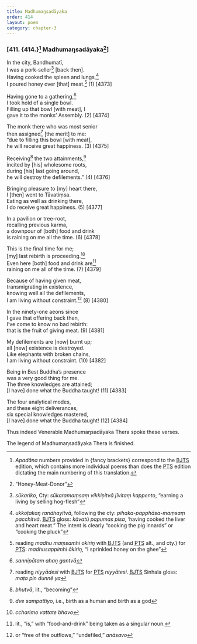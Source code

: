 ```yaml
---
title: Madhumaŋsadāyaka
order: 414
layout: poem
category: chapter-3
---
```


### \[411. {414.}[^1] Madhumaŋsadāyaka[^2]\]

In the city, Bandhumatī,  
I was a pork-seller[^3] \[back then\].  
Having cooked the spleen and lungs,[^4]  
I poured honey over \[that\] meat.[^5] (1) \[4373\]

Having gone to a gathering,[^6]  
I took hold of a single bowl.  
Filling up that bowl \[with meat\], I  
gave it to the monks’ Assembly. (2) \[4374\]

The monk there who was most senior  
then assigned[^7] \[the merit\] to me:  
“due to filling this bowl \[with meat\],  
he will receive great happiness. (3) \[4375\]

Receiving[^8] the two attainments,[^9]  
incited by \[his\] wholesome roots,  
during \[his\] last going around,  
he will destroy the defilements.” (4) \[4376\]

Bringing pleasure to \[my\] heart there,  
I \[then\] went to Tāvatiṃsa.  
Eating as well as drinking there,  
I do receive great happiness. (5) \[4377\]

In a pavilion or tree-root,  
recalling previous karma,  
a downpour of \[both\] food and drink  
is raining on me all the time. (6) \[4378\]

This is the final time for me;  
\[my\] last rebirth is proceeding.[^10]  
Even here \[both\] food and drink are[^11]  
raining on me all of the time. (7) \[4379\]

Because of having given meat,  
transmigrating in existence,  
knowing well all the defilements,  
I am living without constraint.[^12] (8) \[4380\]

In the ninety-one aeons since  
I gave that offering back then,  
I’ve come to know no bad rebirth:  
that is the fruit of giving meat. (9) \[4381\]

My defilements are \[now\] burnt up;  
all \[new\] existence is destroyed.  
Like elephants with broken chains,  
I am living without constraint. (10) \[4382\]

Being in Best Buddha’s presence  
was a very good thing for me.  
The three knowledges are attained;  
\[I have\] done what the Buddha taught! (11) \[4383\]

The four analytical modes,  
and these eight deliverances,  
six special knowledges mastered,  
\[I have\] done what the Buddha taught! (12) \[4384\]

Thus indeed Venerable Madhumaŋsadāyaka Thera spoke these verses.

The legend of Madhumaŋsadāyaka Thera is finished.

[^1]: *Apadāna* numbers provided in {fancy brackets} correspond to the <abbr title="Buddha Jayanthi Tripitaka Series">BJTS</abbr> edition, which contains more individual poems than does the <abbr title="Pali Text Society">PTS</abbr> edition dictating the main numbering of this translation.

[^2]: “Honey-Meat-Donor”

[^3]: *sūkariko*, Cty: *sūkaramaṃsaṃ vikkiṇitvā jīvitaṃ kappento*, “earning a living by selling hog-flesh”

[^4]: *ukkoṭakaŋ randhayitvā*, following the cty: *pihaka-papphāsa-maṃsaṃ pa<span class="diacritics" data-state="on">c</span><span class="no-diacritics" data-state="off">ch</span>itvā*. <abbr title="Buddha Jayanthi Tripitaka Series">BJTS</abbr> gloss: *kävatū papumas pisa*, ‘having cooked the liver and heart meat.” The intent is clearly “cooking the pig innards” or “cooking the pluck”

[^5]: reading *madhu maṃsamhi okiriŋ* with <abbr title="Buddha Jayanthi Tripitaka Series">BJTS</abbr> (and <abbr title="Pali Text Society">PTS</abbr> alt., and cty.) for <abbr title="Pali Text Society">PTS</abbr>: *madhusappimhi ākiriŋ*, “I sprinkled honey on the ghee”

[^6]: *sannipātam ahaŋ gantvā*

[^7]: reading *niyyādesi* with <abbr title="Buddha Jayanthi Tripitaka Series">BJTS</abbr> for <abbr title="Pali Text Society">PTS</abbr> *niyyātesi*. <abbr title="Buddha Jayanthi Tripitaka Series">BJTS</abbr> Sinhala gloss: *maṭa pin dunnē ya*

[^8]: *bhutvā*, lit., “becoming”

[^9]: *dve sampattiyo*, i.e., birth as a human and birth as a god

[^10]: *<span class="diacritics" data-state="on">c</span><span class="no-diacritics" data-state="off">ch</span>arimo vattate bhavo*

[^11]: lit., “is,” with “food-and-drink” being taken as a singular noun.

[^12]: or “free of the outflows,” “undefiled,” *anāsavo*
